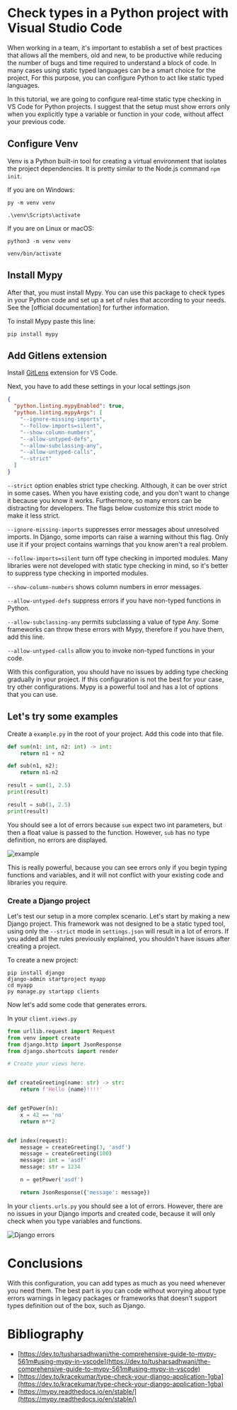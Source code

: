 # Check types in a Python project with Visual Studio Code

When working in a team, it's important to establish a set of best practices that allows all the members, old and new, to be productive while reducing the number of bugs and time required to understand a block of code. In many cases using static typed languages can be a smart choice for the project, For this purpose, you can configure Python to act like static typed languages.

In this tutorial, we are going to configure real-time static type checking in VS Code for Python projects. I suggest that the setup must show errors only when you explicitly type a variable or function in your code, without affect your previous code.

## Configure Venv

Venv is a Python built-in tool for creating a virtual environment that isolates the project dependencies. It is pretty similar to the Node.js command `npm init`.

If you are on Windows:

    py -m venv venv

    .\venv\Scripts\activate

If you are on Linux or macOS:

    python3 -m venv venv

    venv/bin/activate

## Install Mypy

After that, you must install Mypy. You can use this package to check types in your Python code and set up a set of rules that according to your needs. See the [official documentation] for further information.

To install Mypy paste this line:

    pip install mypy

## Add Gitlens extension

Install [GitLens](https://marketplace.visualstudio.com/items?itemName=eamodio.gitlens) extension for VS Code.

Next, you have to add these settings in your local settings.json

```json
{
  "python.linting.mypyEnabled": true,
  "python.linting.mypyArgs": [
    "--ignore-missing-imports",
    "--follow-imports=silent",
    "--show-column-numbers",
    "--allow-untyped-defs",
    "--allow-subclassing-any",
    "--allow-untyped-calls",
    "--strict"
  ]
}
```

`--strict` option enables strict type checking. Although, it can be over strict in some cases. When you have existing code, and you don't want to change it because you know it works. Furthermore, so many errors can be distracting for developers. The flags below customize this strict mode to make it less strict.

`--ignore-missing-imports` suppresses error messages about unresolved imports. In Django, some imports can raise a warning without this flag. Only use it if your project contains warnings that you know aren't a real problem.

`--follow-imports=silent` turn off type checking in imported modules. Many libraries were not developed with static type checking in mind, so it's better to suppress type checking in imported modules.

`--show-column-numbers` shows column numbers in error messages.

`--allow-untyped-defs` suppress errors if you have non-typed functions in Python.

`--allow-subclassing-any` permits subclassing a value of type Any. Some frameworks can throw these errors with Mypy, therefore if you have them, add this line.

`--allow-untyped-calls` allow you to invoke non-typed functions in your code.

With this configuration, you should have no issues by adding type checking gradually in your project. If this configuration is not the best for your case, try other configurations. Mypy is a powerful tool and has a lot of options that you can use.

## Let's try some examples

Create a `example.py` in the root of your project.
Add this code into that file.

```python
def sum(n1: int, n2: int) -> int:
    return n1 + n2

def sub(n1, n2):
    return n1-n2

result = sum(1, 2.5)
print(result)

result = sub(1, 2.5)
print(result)

```

You should see a lot of errors because `sum` expect two int parameters, but then a float value is passed to the function. However, `sub` has no type definition, no errors are displayed.

![example](https://user-images.githubusercontent.com/47344349/158103410-7259f25d-b20c-49a8-9861-b5095e33aaa7.png)


This is really powerful, because you can see errors only if you begin typing functions and variables, and it will not conflict with your existing code and libraries you require.

### Create a Django project

Let's test our setup in a more complex scenario. Let's start by making a new Django project. This framework was not designed to be a static typed tool, using only the `--strict` mode in `settings.json` will result in a lot of errors. If you added all the rules previously explained, you shouldn't have issues after creating a project.

To create a new project:

    pip install django
    django-admin startproject myapp
    cd myapp
    py manage.py startapp clients

Now let's add some code that generates errors.

In your `client.views.py`

```python
from urllib.request import Request
from venv import create
from django.http import JsonResponse
from django.shortcuts import render

# Create your views here.


def createGreeting(name: str) -> str:
    return f'Hello {name}!!!!'


def getPower(n):
    x = 42 == 'no'
    return n**2


def index(request):
    message = createGreeting(3, 'asdf')
    message = createGreeting(100)
    message: int = 'asdf'
    message: str = 1234

    n = getPower('asdf')

    return JsonResponse({'message': message})

```

In your `clients.urls.py` you should see a lot of errors. However, there are no issues in your Django imports and created code, because it will only check when you type variables and functions.

![Django errors](https://user-images.githubusercontent.com/47344349/158103955-4cb6cd43-dbae-4369-83ff-52bfa606e1df.png)



# Conclusions

With this configuration, you can add types as much as you need whenever you need them. The best part is you can code without worrying about type errors warnings in legacy packages or frameworks that doesn't support types definition out of the box, such as Django.

# Bibliography

- [https://dev.to/tusharsadhwani/the-comprehensive-guide-to-mypy-561m#using-mypy-in-vscode](https://dev.to/tusharsadhwani/the-comprehensive-guide-to-mypy-561m#using-mypy-in-vscode)
- [https://dev.to/kracekumar/type-check-your-django-application-1gba](https://dev.to/kracekumar/type-check-your-django-application-1gba)
- [https://mypy.readthedocs.io/en/stable/](https://mypy.readthedocs.io/en/stable/)
